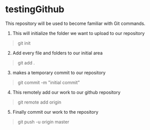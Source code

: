 testingGithub
=============

This repository will be used to become familiar with Git commands.


1) This will initialize the folder we want to upload to our repository
> git init 

2) Add every file and folders to our initial area
> git add . 

3) makes a temporary commit to our repository
> git commit -m "initial commit"

4) This remotely add our work to our github repository 
> git remote add origin <repository link>

5) Finally commit our work to the repository
> git push -u origin master

